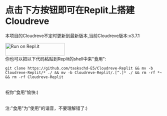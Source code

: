 # 点击下方按钮即可在Replit上搭建Cloudreve

本项目的Cloudreve不定时更新到最新版本,当前Cloudreve版本:v3.7.1

<a href="https://repl.it/github/taskschd-E5/Cloudreve-Replit/">
  <img alt="Run on Repl.it" src="https://repl.it/badge/github/taskschd-E5/Cloudreve-Replit" style="height: 40px; width: 190px;" />
</a
  
<br>你也可以把以下代码粘贴到Replit的shell中来"食用":
  
  
 `git clone https://github.com/taskschd-E5/Cloudreve-Replit && mv -b Cloudreve-Replit/* ./ && mv -b Cloudreve-Replit/.[^.]* ./ && rm -rf *~ && rm -rf Cloudreve-Replit`
  
 <br>祝你"食用"愉快:)

<br>注:"食用"为"使用"的谐音，不要理解错了:)
